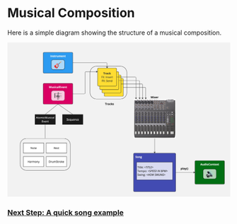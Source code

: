 # Musical Composition


Here is a simple diagram showing the structure of a musical composition.

![flow-diagram](api-flow-diagram.png)

### [Next Step: A quick song example](../music-dsl/quick-song.md)